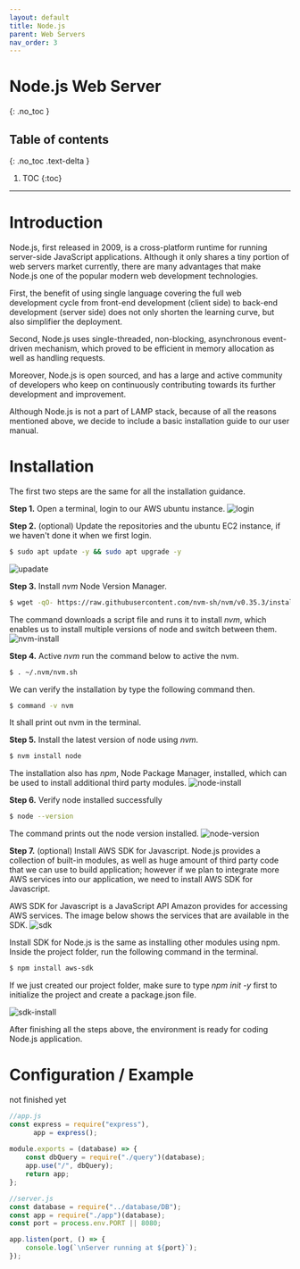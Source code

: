 ```yaml
---
layout: default
title: Node.js 
parent: Web Servers
nav_order: 3
---
```


# Node.js Web Server
{: .no_toc }

## Table of contents
{: .no_toc .text-delta }

1. TOC
{:toc}

---


# Introduction
Node.js, first released in 2009, is a cross-platform runtime for running server-side JavaScript applications. Although it only shares a tiny portion of web servers market currently, there are many advantages that make Node.js one of the popular modern web development technologies. 

First, the benefit of using single language covering the full web development cycle from front-end development (client side) to back-end development (server side) does not only shorten the learning curve, but also simplifier the deployment. 

Second, Node.js uses single-threaded, non-blocking, asynchronous event-driven mechanism, which proved to be efficient in memory allocation as well as handling requests.

Moreover, Node.js is open sourced, and has a large and active community of developers who keep on continuously contributing towards its further development and improvement.

Although Node.js is not a part of LAMP stack, because of all the reasons mentioned above, we decide to include a basic installation guide to our user manual. 

# Installation
The first two steps are the same for all the installation guidance.

**Step 1.** Open a terminal, login to our AWS ubuntu instance.
![login](../../assets/images/login.png)

**Step 2.** (optional) Update the repositories and the ubuntu EC2 instance, if we haven't done it when we first login.
```bash
$ sudo apt update -y && sudo apt upgrade -y
```
![upadate](../../assets/images/update.png)

**Step 3.** Install *nvm* Node Version Manager.
```bash
$ wget -qO- https://raw.githubusercontent.com/nvm-sh/nvm/v0.35.3/install.sh | bash
```
The command downloads a script file and runs it to install *nvm*, which enables us to install multiple versions of node and switch between them. 
![nvm-install](../../assets/images/nvm-install.png)

**Step 4.** Active *nvm*
run the command below to active the nvm.
```bash
$ . ~/.nvm/nvm.sh
```
We can verify the installation by type the following command then.
```bash
$ command -v nvm
```
It shall print out nvm in the terminal. 

**Step 5.** Install the latest version of node using *nvm*.
```bash
$ nvm install node
```
The installation also has *npm*, Node Package Manager, installed, which can be used to install additional third party modules. 
![node-install](../../assets/images/node-install.png)

**Step 6.** Verify node installed successfully
```bash
$ node --version
```
The command prints out the node version installed.
![node-version](../../assets/images/node-version.png)

**Step 7.** (optional) Install AWS SDK for Javascript.
Node.js provides a collection of built-in modules, as well as huge amount of third party code that we can use to build application; however if we plan to integrate more AWS services into our application, we need to install AWS SDK for Javascript.

AWS SDK for Javascript is a JavaScript API Amazon provides for accessing AWS services. The image below shows the services that are available in the SDK.
![sdk](../../assets/images/sdk.png)

Install SDK for Node.js is the same as installing other modules using npm. Inside the project folder, run the following command in the terminal.
```bash
$ npm install aws-sdk
```
If we just created our project folder, make sure to type *npm init -y* first to initialize the project and create a package.json file.

![sdk-install](../../assets/images/sdk-install.png)

After finishing all the steps above, the environment is ready for coding Node.js application.

# Configuration / Example
not finished yet

```javascript
//app.js
const express = require("express"),
      app = express();
      
module.exports = (database) => {
    const dbQuery = require("./query")(database);
    app.use("/", dbQuery);
    return app;
};

//server.js
const database = require("../database/DB");
const app = require("./app")(database);
const port = process.env.PORT || 8080;

app.listen(port, () => {
	console.log(`\nServer running at ${port}`);
});

```
